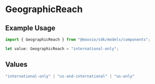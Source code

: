 # GeographicReach

## Example Usage

```typescript
import { GeographicReach } from "@moovio/sdk/models/components";

let value: GeographicReach = "international-only";
```

## Values

```typescript
"international-only" | "us-and-international" | "us-only"
```
